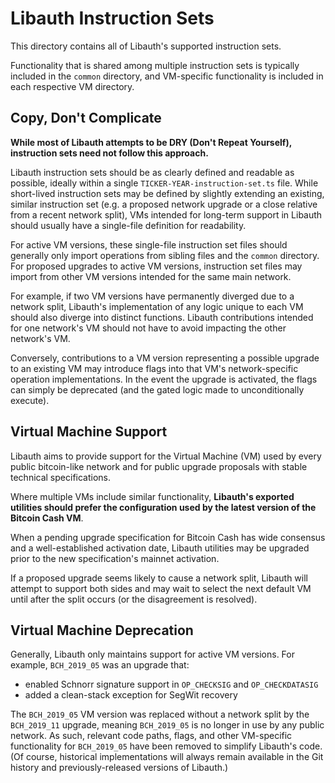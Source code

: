 # Libauth Instruction Sets

This directory contains all of Libauth's supported instruction sets.

Functionality that is shared among multiple instruction sets is typically included in the `common` directory, and VM-specific functionality is included in each respective VM directory.

## Copy, Don't Complicate

**While most of Libauth attempts to be DRY (Don't Repeat Yourself), instruction sets need not follow this approach.**

Libauth instruction sets should be as clearly defined and readable as possible, ideally within a single `TICKER-YEAR-instruction-set.ts` file. While short-lived instruction sets may be defined by slightly extending an existing, similar instruction set (e.g. a proposed network upgrade or a close relative from a recent network split), VMs intended for long-term support in Libauth should usually have a single-file definition for readability.

For active VM versions, these single-file instruction set files should generally only import operations from sibling files and the `common` directory. For proposed upgrades to active VM versions, instruction set files may import from other VM versions intended for the same main network.

For example, if two VM versions have permanently diverged due to a network split, Libauth's implementation of any logic unique to each VM should also diverge into distinct functions. Libauth contributions intended for one network's VM should not have to avoid impacting the other network's VM.

Conversely, contributions to a VM version representing a possible upgrade to an existing VM may introduce flags into that VM's network-specific operation implementations. In the event the upgrade is activated, the flags can simply be deprecated (and the gated logic made to unconditionally execute).

## Virtual Machine Support

Libauth aims to provide support for the Virtual Machine (VM) used by every public bitcoin-like network and for public upgrade proposals with stable technical specifications.

Where multiple VMs include similar functionality, **Libauth's exported utilities should prefer the configuration used by the latest version of the Bitcoin Cash VM**.

When a pending upgrade specification for Bitcoin Cash has wide consensus and a well-established activation date, Libauth utilities may be upgraded prior to the new specification's mainnet activation.

If a proposed upgrade seems likely to cause a network split, Libauth will attempt to support both sides and may wait to select the next default VM until after the split occurs (or the disagreement is resolved).

## Virtual Machine Deprecation

Generally, Libauth only maintains support for active VM versions. For example, `BCH_2019_05` was an upgrade that:

- enabled Schnorr signature support in `OP_CHECKSIG` and `OP_CHECKDATASIG`
- added a clean-stack exception for SegWit recovery

The `BCH_2019_05` VM version was replaced without a network split by the `BCH_2019_11` upgrade, meaning `BCH_2019_05` is no longer in use by any public network. As such, relevant code paths, flags, and other VM-specific functionality for `BCH_2019_05` have been removed to simplify Libauth's code. (Of course, historical implementations will always remain available in the Git history and previously-released versions of Libauth.)
